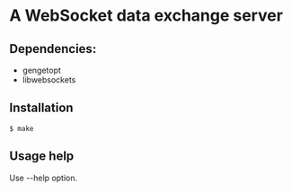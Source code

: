 # A WebSocket data exchange server

## Dependencies:

* gengetopt
* libwebsockets

## Installation

```
$ make
```

## Usage help

Use --help option.

